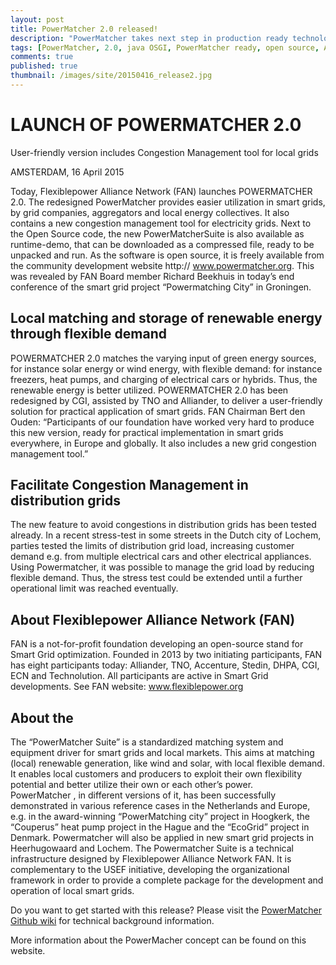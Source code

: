 ```yaml
---
layout: post
title: PowerMatcher 2.0 released!
description: "PowerMatcher takes next step in production ready technology"
tags: [PowerMatcher, 2.0, java OSGI, PowerMatcher ready, open source, Apache 2.0, community, PowerMatcherSuite]
comments: true
published: true
thumbnail: /images/site/20150416_release2.jpg
---
```


# LAUNCH OF POWERMATCHER 2.0  

User-friendly version includes Congestion Management tool for local grids

AMSTERDAM, 16 April 2015

Today, Flexiblepower Alliance Network (FAN) launches POWERMATCHER 2.0. The redesigned PowerMatcher provides easier utilization in smart grids, by grid companies, aggregators and local energy collectives.  It  also contains a new congestion management tool for electricity grids. Next to the Open Source code, the new PowerMatcherSuite is  also available as runtime-demo, that can be downloaded as a compressed file, ready to be unpacked and run.  As the software is open source, it is freely available from the community development website http:// www.powermatcher.org. This was revealed by FAN Board member Richard Beekhuis  in today’s end conference of the smart grid project “Powermatching City” in Groningen. 

## Local matching and storage of renewable energy through flexible demand

POWERMATCHER 2.0 matches the varying input of green energy sources, for instance solar energy or wind energy,  with flexible demand: for instance freezers, heat pumps, and charging of electrical cars or hybrids. Thus, the renewable energy is better utilized.  POWERMATCHER 2.0 has been  redesigned by CGI, assisted by TNO and Alliander, to deliver a user-friendly solution for practical  application of smart grids.  FAN Chairman Bert den Ouden: “Participants of our foundation have worked very hard to produce this new version, ready for practical implementation in smart grids everywhere, in Europe and globally. It also includes a new grid congestion management tool.”     

## Facilitate Congestion Management in distribution grids 

The new feature to avoid congestions in distribution grids has been tested already.  In a recent stress-test in some streets in the Dutch city of Lochem, parties tested the limits of distribution grid load, increasing customer demand e.g. from multiple electrical cars and other electrical appliances. Using Powermatcher, it was possible to manage the grid load by reducing flexible demand. Thus, the stress test could be extended until a further operational limit was reached eventually.

## About Flexiblepower Alliance Network (FAN)
FAN is a not-for-profit foundation developing an open-source stand for Smart Grid optimization. Founded in 2013 by two initiating participants, FAN has eight participants today:  Alliander, TNO, Accenture, Stedin, DHPA, CGI, ECN and Technolution.  All participants are active in Smart Grid developments.   See FAN website: www.flexiblepower.org 

## About the 

The “PowerMatcher Suite” is a standardized matching system and equipment driver for smart grids and local markets. This aims at matching (local) renewable generation, like wind and solar, with local flexible demand.  It enables local customers and producers to exploit their own flexibility potential and better utilize their own or each other’s power.  
PowerMatcher , in different  versions of it, has been successfully demonstrated in various reference cases in the Netherlands and Europe, e.g. in the award-winning “PowerMatching city” project in Hoogkerk, the “Couperus” heat pump project in the Hague and the “EcoGrid” project in Denmark.  Powermatcher will also be applied in new smart grid projects in Heerhugowaard and Lochem. 
The Powermatcher Suite is a technical infrastructure designed by Flexiblepower Alliance Network FAN.  It is complementary to the USEF initiative, developing the organizational framework in order to  provide a complete package for the development and operation of local smart grids. 


Do you want to get started with this release? Please visit the [PowerMatcher Github wiki](https://github.com/flexiblepower/powermatcher/wiki) for technical background information.

More information about the PowerMacher concept can be found on this website.
